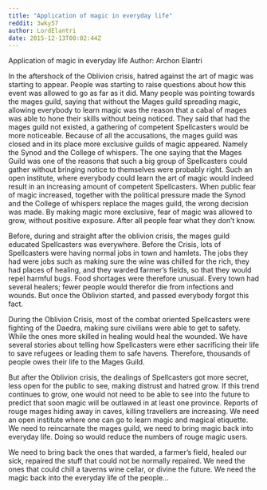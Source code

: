 ```yaml
---
title: "Application of magic in everyday life"
reddit: 3wky57
author: LordElantri
date: 2015-12-13T00:02:44Z
---
```


Application of magic in everyday life
Author: Archon Elantri

In the aftershock of the Oblivion crisis, hatred against the art of magic was starting to appear.  People was starting to raise questions about how this event was allowed to go as far as it did.  Many people was pointing towards the mages guild, saying that without the Mages guild spreading magic, allowing everybody to learn magic was the reason that a cabal of mages was able to hone their skills without being noticed. They said that had the mages guild not existed, a gathering of competent Spellcasters would be more noticeable. Because of all the accusations, the mages guild was closed and in its place more exclusive guilds of magic appeared. Namely the Synod and the College of whispers. The one saying that the Mages Guild was one of the reasons that such a big group of Spellcasters could gather without bringing notice to themselves were probably right. Such an open institute, where everybody could learn the art of magic would indeed result in an increasing amount of competent Spellcasters.  When public fear of magic increased, together with the political pressure made the Synod and the College of whispers replace the mages guild, the wrong decision was made. By making magic more exclusive, fear of magic was allowed to grow, without positive exposure. After all people fear what they don’t know.

Before, during and straight after the oblivion crisis, the mages guild educated Spellcasters was everywhere. Before the Crisis, lots of Spellcasters were having normal jobs in town and hamlets. The jobs they had were jobs such as making sure the wine was chilled for the rich, they had places of healing, and they warded farmer’s fields, so that they would repel harmful bugs. Food shortages were therefore unusual. Every town had several healers; fewer people would therefor die from infections and wounds. But once the Oblivion started, and passed everybody forgot this fact.

During the Oblivion Crisis, most of the combat oriented Spellcasters were fighting of the Daedra, making sure civilians were able to get to safety. While the ones more skilled in healing would heal the wounded. We have several stories about telling how Spellcasters were ether sacrificing their life to save refugees or leading them to safe havens. Therefore, thousands of people owes their life to the Mages Guild.

But after the Oblivion crisis, the dealings of Spellcasters got more secret, less open for the public to see, making distrust and hatred grow. If this trend continues to grow, one would not need to be able to see into the future to predict that soon magic will be outlawed in at least one province. Reports of rouge mages hiding away in caves, killing travellers are increasing. We need an open institute where one can go to learn magic and magical etiquette. We need to reincarnate the mages guild, we need to bring magic back into everyday life. Doing so would reduce the numbers of rouge magic users. 

We need to bring back the ones that warded, a farmer’s field, healed our sick, repaired the stuff that could  not be normally repaired. We need the ones that could chill a taverns wine cellar, or divine the future. We need the magic back into the everyday life of the people...

